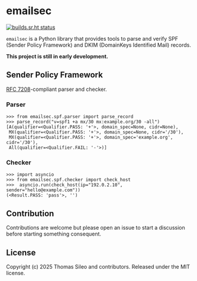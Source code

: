 # emailsec

[![builds.sr.ht status](https://builds.sr.ht/~tsileo/emailsec.svg)](https://builds.sr.ht/~tsileo/emailsec?)

`emailsec` is a Python library that provides tools to parse and verify SPF (Sender Policy Framework) and DKIM (DomainKeys Identified Mail) records.

**This project is still in early development.**

## Sender Policy Framework

[RFC 7208](https://datatracker.ietf.org/doc/html/rfc7208)-compliant parser and checker.

### Parser

```
>>> from emailsec.spf.parser import parse_record
>>> parse_record("v=spf1 +a mx/30 mx:example.org/30 -all")
[A(qualifier=<Qualifier.PASS: '+'>, domain_spec=None, cidr=None),
 MX(qualifier=<Qualifier.PASS: '+'>, domain_spec=None, cidr='/30'),
 MX(qualifier=<Qualifier.PASS: '+'>, domain_spec='example.org', cidr='/30'),
 All(qualifier=<Qualifier.FAIL: '-'>)]
```

### Checker

```
>>> import asyncio
>>> from emailsec.spf.checker import check_host
>>>  asyncio.run(check_host(ip="192.0.2.10", sender="hello@example.com"))
(<Result.PASS: 'pass'>, '')
```

## Contribution

Contributions are welcome but please open an issue to start a discussion before starting something consequent.

## License

Copyright (c) 2025 Thomas Sileo and contributors. Released under the MIT license.
